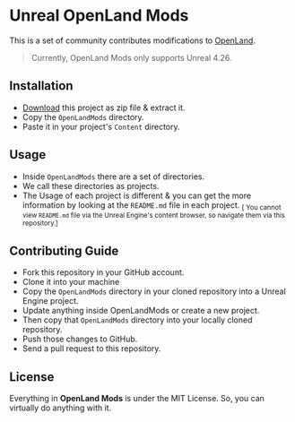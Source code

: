 # Unreal OpenLand Mods

This is a set of community contributes modifications to [OpenLand](https://www.unrealengine.com/marketplace/en-US/product/openland-customizable-landscape-auto-material).

> Currently, OpenLand Mods only supports Unreal 4.26.

## Installation

* [Download](https://github.com/GameDev4K/unreal-openland-mods/archive/refs/heads/master.zip) this project as zip file & extract it.
* Copy the `OpenLandMods` directory.
* Paste it in your project's `Content` directory.

## Usage

* Inside `OpenLandMods` there are a set of directories.
* We call these directories as projects.
* The Usage of each project is different & you can get the more information by looking at the `README.md` file in each project.
<sub>[ You cannot view `README.md` file via the Unreal Engine's content browser, so navigate them via this repository.]</sub>

## Contributing Guide

* Fork this repository in your GitHub account.
* Clone it into your machine
* Copy the `OpenLandMods` directory in your cloned repository into a Unreal Engine project.
* Update anything inside OpenLandMods or create a new project.
* Then copy that `OpenLandMods` directory into your locally cloned repository.
* Push those changes to GitHub.
* Send a pull request to this repository.

## License

Everything in **OpenLand Mods** is under the MIT License. So, you can virtually do anything with it.
